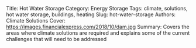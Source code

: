 Title: Hot Water Storage
Category: Energy Storage
Tags: climate, solutions, hot water storage, buildings, heating
Slug: hot-water-storage
Authors: Climate Solutions
Cover: https://images.financialexpress.com/2018/10/dam.jpg
Summary: Covers the areas where climate solutions are required and explains some of the current challenges that will need to be addressed
